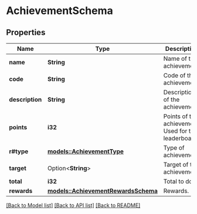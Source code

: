 # AchievementSchema

## Properties

Name | Type | Description | Notes
------------ | ------------- | ------------- | -------------
**name** | **String** | Name of the achievement. | 
**code** | **String** | Code of the achievement.  | 
**description** | **String** | Description of the achievement. | 
**points** | **i32** | Points of the achievement. Used for the leaderboard. | 
**r#type** | [**models::AchievementType**](AchievementType.md) | Type of achievement. | 
**target** | Option<**String**> | Target of the achievement. | [optional]
**total** | **i32** | Total to do. | 
**rewards** | [**models::AchievementRewardsSchema**](AchievementRewardsSchema.md) | Rewards. | 

[[Back to Model list]](../README.md#documentation-for-models) [[Back to API list]](../README.md#documentation-for-api-endpoints) [[Back to README]](../README.md)


